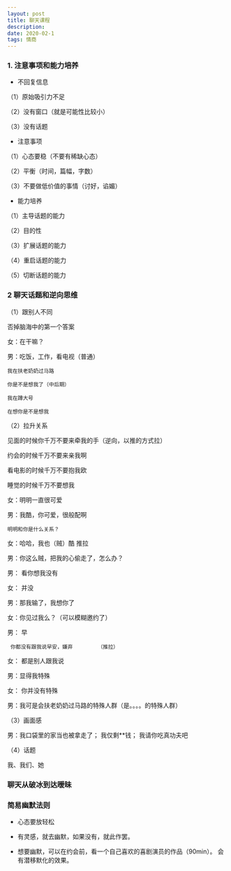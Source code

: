 ```yaml
---
layout: post
title: 聊天课程
description: 
date: 2020-02-1
tags: 情商   
---
```


### 1. 注意事项和能力培养

* 不回复信息

（1）原始吸引力不足

（2）没有窗口（就是可能性比较小）

（3）没有话题

* 注意事项

（1）心态要稳（不要有稀缺心态）

（2）平衡（时间，篇幅，字数）

（3）不要做低价值的事情（讨好，谄媚）

* 能力培养

（1）主导话题的能力

（2）目的性

（3）扩展话题的能力

（4）重启话题的能力

（5）切断话题的能力

### 2 聊天话题和逆向思维

（1）跟别人不同

否掉脑海中的第一个答案

女：在干嘛？

男：吃饭，工作，看电视（普通）
    
	我在扶老奶奶过马路
	
	你是不是想我了（中后期）
	
	我在蹲大号
	
	在想你是不是想我
	
（2）拉升关系

见面的时候你千万不要来牵我的手（逆向，以推的方式拉）

约会的时候千万不要来亲我啊

看电影的时候千万不要抱我欧

睡觉的时候千万不要想我

女：明明一直很可爱

男：我酷，你可爱，很般配啊

    明明和你是什么关系？

女：哈哈，我也（贼）酷                        推拉

男：你这么贼，把我的心偷走了，怎么办？


男： 看你想我没有

女： 并没

男：那我输了，我想你了

女：你见过我么？（可以模糊邀约了）


男： 早
     
	 你都没有跟我说早安，嫌弃        （推拉）
	 
女： 都是别人跟我说

男：显得我特殊

女： 你并没有特殊

男：我可是会扶老奶奶过马路的特殊人群（是。。。。的特殊人群）


（3）画面感

男：我口袋里的家当也被拿走了；
    我仅剩**钱；
	我请你吃真功夫吧
	

（4）话题

我、我们、她

### 聊天从破冰到达暧昧



### 简易幽默法则

* 心态要放轻松

* 有灵感，就去幽默，如果没有，就此作罢。

* 想要幽默，可以在约会前，看一个自己喜欢的喜剧演员的作品（90min）。
  会有潜移默化的效果。
  
  










	































